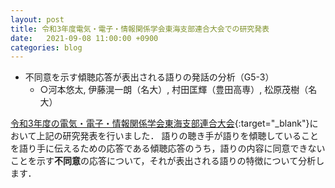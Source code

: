 ```yaml
---
layout: post
title: 令和3年度電気・電子・情報関係学会東海支部連合大会での研究発表
date:   2021-09-08 11:00:00 +0900
categories: blog
---
```


- 不同意を示す傾聴応答が表出される語りの発話の分析（G5-3）
  - ○河本悠太, 伊藤滉一朗（名大）, 村田匡輝（豊田高専）, 松原茂樹（名大）

[令和3年度の電気・電子・情報関係学会東海支部連合大会](https://www.tokai-rengo.jp/){:target="_blank"}において上記の研究発表を行いました．
語りの聴き手が語りを傾聴していることを語り手に伝えるための応答である傾聴応答のうち，語りの内容に同意できないことを示す**不同意**の応答について，それが表出される語りの特徴について分析します．
